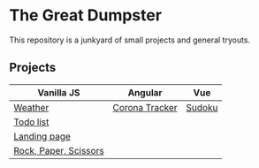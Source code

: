 # The Great Dumpster

This repository is a junkyard of small projects and general tryouts.

## Projects

| Vanilla JS                                       | Angular                              | Vue                  |
| ------------------------------------------------ | ------------------------------------ | -------------------- |
| [Weather](weather-app)                           | [Corona Tracker](corona-tracker-app) | [Sudoku](sudoku-app) |
| [Todo list](todo-list-app)                       |                                      |                      |
| [Landing page](landing-page-app)                 |                                      |                      |
| [Rock, Paper, Scissors](rock-paper-scissors-app) |                                      |                      |
